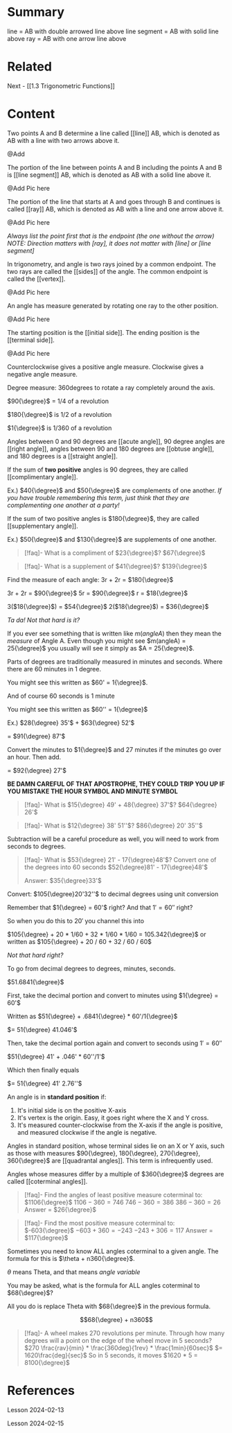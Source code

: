 # Summary
line = AB with double arrowed line above
line segment = AB with solid line above
ray = AB with one arrow line above

# Related

Next - [[1.3 Trigonometric Functions]]
# Content

Two points A and B determine a line called [[line]] AB, which is denoted as AB with a line with two arrows above it.

@Add 

The portion of the line between points A and B including the points A and B is [[line segment]] AB, which is denoted as AB with a solid line above it.

@Add Pic here

The portion of the line that starts at A and goes through B and continues is called [[ray]]
AB, which is denoted as AB with a line and one arrow above it.

@Add Pic here

*Always list the point first that is the endpoint (the one without the arrow)*
*NOTE: Direction matters with [ray], it does not matter with [line] or [line segment]*

In trigonometry, and angle is two rays joined by a common endpoint. The two rays are called the [[sides]] of the angle. The common endpoint is called the [[vertex]].

@Add Pic here

An angle has measure generated by rotating one ray to the other position.

@Add Pic here

The starting position is the [[initial side]]. The ending position is the [[terminal side]].

@Add Pic here

Counterclockwise gives a positive angle measure. Clockwise gives a negative angle measure.

Degree measure:
	360degrees to rotate a ray completely around the axis.

$90{\degree}$ = 1/4 of a revolution

$180{\degree}$ is 1/2 of a revolution

$1{\degree}$ is 1/360 of a revolution

Angles between 0 and 90 degrees are [[acute angle]], 90 degree angles are [[right angle]], angles between 90 and 180 degrees are [[obtuse angle]], and 180 degrees is a [[straight angle]].

If the sum of __two positive__ angles is 90 degrees, they are called [[complimentary angle]].

Ex.) $40{\degree}$ and $50{\degree}$ are complements of one another.
*If you have trouble remembering this term, just think that they are complementing one another at a party!*

If the sum of two positive angles is $180{\degree}$, they are called [[supplementary angle]].

Ex.) $50{\degree}$ and $130{\degree}$ are supplements of one another.

>[!faq]- What is a compliment of $23{\degree}$?
>$67{\degree}$

>[!faq]- What is a supplement of $41{\degree}$?
>$139{\degree}$

Find the measure of each angle: 3r + 2r = $180{\degree}$

3r + 2r = $90{\degree}$
5r = $90{\degree}$
r = $18{\degree}$

3($18{\degree}$) = $54{\degree}$
2($18{\degree}$) = $36{\degree}$

*Ta da! Not that hard is it?*

If you ever see something that is written like $m(angle A)$ then they mean the *measure* of Angle A. Even though you might see $m(angleA) = 25{\degree}$ you usually will see it simply as $A = 25{\degree}$.

Parts of degrees are traditionally measured in minutes and seconds. Where there are 60 minutes in 1 degree.

You might see this written as $60' = 1{\degree}$.

And of course 60 seconds is 1 minute

You might see this written as $60'' = 1{\degree}$

Ex.) $28{\degree} 35'$ + $63{\degree} 52'$

= $91{\degree} 87'$

Convert the minutes to $1{\degree}$ and 27 minutes if the minutes go over an hour. Then add.

= $92{\degree} 27'$

**BE DAMN CAREFUL OF THAT APOSTROPHE, THEY COULD TRIP YOU UP IF YOU MISTAKE THE HOUR SYMBOL AND MINUTE SYMBOL**

>[!faq]- What is $15{\degree} 49' + 48{\degree} 37'$?
>$64{\degree} 26'$

>[!faq]- What is $12{\degree} 38' 51''$?
>$86{\degree} 20' 35''$

Subtraction will be a careful procedure as well, you will need to work from seconds to degrees.

>[!faq]- What is $53{\degree} 21' - 17{\degree}48'$?
> Convert one of the degrees into 60 seconds
>$52{\degree}81' - 17{\degree}48'$
>
> Answer: $35{\degree}33'$

Convert: $105{\degree}20'32''$ to decimal degrees using unit conversion

Remember that $1{\degree} = 60'$ right?
And that $1' = 60''$ right?

So when you do this to $20'$ you channel this into

$105{\degree} + 20 * 1/60 + 32 * 1/60 * 1/60 = 105.342{\degree}$
or written as
$105{\degree} + 20 / 60 + 32 / 60 / 60$


*Not that hard right?*

To go from decimal degrees to degrees, minutes, seconds.

$51.6841{\degree}$

First, take the decimal portion and convert to minutes using $1{\degree} = 60'$

Written as $51{\degree} + .6841{\degree} * 60'/1{\degree}$ 

$= 51{\degree} 41.046'$

Then, take the decimal portion again and convert to seconds using $1' = 60''$

$51{\degree} 41' + .046' * 60''/1'$

Which then finally equals

$= 51{\degree} 41' 2.76''$

An angle is in __standard position__ if:
1. It's initial side is on the positive X-axis
2. It's vertex is the origin. Easy, it goes right where the X and Y cross.
3. It's measured counter-clockwise from the X-axis if the angle is positive, and measured clockwise if the angle is negative.

Angles in standard position, whose terminal sides lie on an X or Y axis, such as those with measures $90{\degree}, 180{\degree}, 270{\degree}, 360{\degree}$ are [[quadrantal angles]]. This term is infrequently used.

Angles whose measures differ by a multiple of $360{\degree}$ degrees are called [[coterminal angles]]. 

>[!faq]- Find the angles of least positive measure coterminal to: $1106{\degree}$
>$1106 - 360 = 746$
>$746 - 360 = 386$
>$386 - 360 = 26$
>Answer = $26{\degree}$

>[!faq]- Find the most positive measure coterminal to: $-603{\degree}$
>$-603 + 360 = -243$
>$-243 + 306 = 117$
>Answer = $117{\degree}$

Sometimes you need to know ALL angles coterminal to a given angle.
The formula for this is $\theta + n360{\degree}$.

$\theta$ means Theta, and that means *angle variable*

You may be asked, what is the formula for ALL angles coterminal to $68{\degree}$?

All you do is replace Theta with $68{\degree}$ in the previous formula.

$$68{\degree} + n360$$

>[!faq]- A wheel makes 270 revolutions per minute. Through how many degrees will a point on the edge of the wheel move in 5 seconds?
> $270 \frac{rav}{min} * \frac{360deg}{1rev} * \frac{1min}{60sec}$
> $= 1620\frac{deg}{sec}$
> So in 5 seconds, it moves $1620 * 5 = 8100{\degree}$

# References

Lesson 2024-02-13

Lesson 2024-02-15